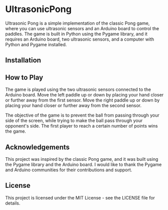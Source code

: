 # UltrasonicPong

Ultrasonic Pong is a simple implementation of the classic Pong game, where you can use ultrasonic sensors and an Arduino board to control the paddles. The game is built in Python using the Pygame library, and it requires an Arduino board, two ultrasonic sensors, and a computer with Python and Pygame installed.

## Installation

## How to Play

The game is played using the two ultrasonic sensors connected to the Arduino board. Move the left paddle up or down by placing your hand closer or further away from the first sensor. Move the right paddle up or down by placing your hand closer or further away from the second sensor.

The objective of the game is to prevent the ball from passing through your side of the screen, while trying to make the ball pass through your opponent's side. The first player to reach a certain number of points wins the game.

## Acknowledgements

This project was inspired by the classic Pong game, and it was built using the Pygame library and the Arduino board. I would like to thank the Pygame and Arduino communities for their contributions and support.

## License

This project is licensed under the MIT License - see the LICENSE file for details.
